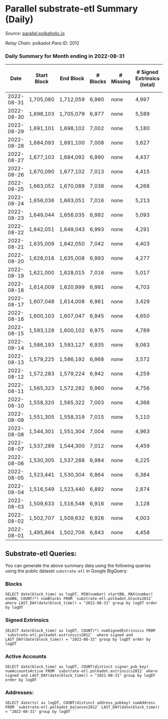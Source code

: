 # Parallel substrate-etl Summary (Daily)

_Source_: [parallel.polkaholic.io](https://parallel.polkaholic.io)

*Relay Chain*: polkadot
*Para ID*: 2012



### Daily Summary for Month ending in 2022-08-31


| Date | Start Block | End Block | # Blocks | # Missing | # Signed Extrinsics (total) | # Active Accounts | # Addresses with Balances | # Events | # Transfers | # XCM Transfers In | # XCM Transfers Out |
| ---- | ----------- | --------- | -------- | --------- | --------------------------- | ----------------- | ------------------------- | -------- | ----------- | ------------------ | ------------------- |
| 2022-08-31 | 1,705,080 | 1,712,059 | 6,980 | none  | 4,997 | 509 | 42,069 | 58,348 | 8,835 ($407,217) | 127 ($210,615) | 38 ($103,403) |
| 2022-08-30 | 1,698,103 | 1,705,079 | 6,977 | none  | 5,589 | 536 | 42,018 | 60,732 | 8,724 ($1,161,120) | 134 ($305,013) | 58 ($139,513) |
| 2022-08-29 | 1,691,101 | 1,698,102 | 7,002 | none  | 5,180 | 519 | 41,969 | 58,139 | 8,948 ($1,178,732) | 146 ($87,982.37) | 74 ($255,614) |
| 2022-08-28 | 1,684,093 | 1,691,100 | 7,008 | none  | 3,627 | 375 | 41,922 | 45,922 | 7,764 ($123,399) | 93 ($42,677.04) | 44 ($44,982.81) |
| 2022-08-27 | 1,677,103 | 1,684,092 | 6,990 | none  | 4,437 | 416 | 41,887 | 51,034 | 7,969 ($131,402) | 130 ($87,610.12) | 43 ($44,520.82) |
| 2022-08-26 | 1,670,090 | 1,677,102 | 7,013 | none  | 4,415 | 408 | 41,833 | 51,932 | 8,642 ($593,713) | 110 ($62,003.49) | 58 ($110,061) |
| 2022-08-25 | 1,663,052 | 1,670,089 | 7,038 | none  | 4,266 | 404 | 41,805 | 50,890 | 8,256 ($643,652) | 90 ($55,579.06) | 35 ($45,439.66) |
| 2022-08-24 | 1,656,036 | 1,663,051 | 7,016 | none  | 5,213 | 399 | 41,772 | 54,988 | 8,267 ($764,388) | 81 ($48,767.93) | 52 ($160,652) |
| 2022-08-23 | 1,649,044 | 1,656,035 | 6,992 | none  | 5,093 | 471 | 41,737 | 57,892 | 9,316 ($480,607) | 112 ($175,590) | 56 ($104,325) |
| 2022-08-22 | 1,642,051 | 1,649,043 | 6,993 | none  | 4,291 | 480 | 41,705 | 52,029 | 8,332 ($1,045,606) | 105 ($187,944) | 45 ($144,557) |
| 2022-08-21 | 1,635,009 | 1,642,050 | 7,042 | none  | 4,403 | 441 | 41,669 | 51,760 | 8,189 ($463,018) | 113 ($36,078.68) | 48 ($97,756.93) |
| 2022-08-20 | 1,628,016 | 1,635,008 | 6,993 | none  | 4,277 | 409 | 41,645 | 50,229 | 8,110 ($1,965,029) | 104 ($405,695) | 46 ($102,864) |
| 2022-08-19 | 1,621,000 | 1,628,015 | 7,016 | none  | 5,017 | 444 | 41,604 | 53,678 | 7,989 ($351,438) | 116 ($126,763) | 63 ($445,089) |
| 2022-08-18 | 1,614,009 | 1,620,999 | 6,991 | none  | 4,703 | 410 | 41,582 | 52,662 | 8,224 ($130,500,389) | 85 ($58,087.48) | 66 ($159,755) |
| 2022-08-17 | 1,607,048 | 1,614,008 | 6,961 | none  | 3,429 | 405 | 41,554 | 45,546 | 7,854 ($190,747) | 85 ($218,150) | 47 ($38,061.58) |
| 2022-08-16 | 1,600,103 | 1,607,047 | 6,945 | none  | 4,650 | 451 | 41,524 | 53,683 | 8,567 ($414,504) | 94 ($211,799) | 72 ($33,395.49) |
| 2022-08-15 | 1,593,128 | 1,600,102 | 6,975 | none  | 4,789 | 463 | 41,497 | 55,428 | 8,958 ($311,071) | 114 ($93,555.51) | 64 ($174,964) |
| 2022-08-14 | 1,586,193 | 1,593,127 | 6,935 | none  | 8,063 | 517 | 41,467 | 72,938 | 9,543 ($675,958) | 107 ($89,215.81) | 123 ($294,136) |
| 2022-08-13 | 1,579,225 | 1,586,192 | 6,968 | none  | 3,572 | 440 | 41,396 | 46,984 | 8,230 ($247,813) | 107 ($124,174) | 59 ($84,393.69) |
| 2022-08-12 | 1,572,283 | 1,579,224 | 6,942 | none  | 4,259 | 496 | 41,355 | 52,353 | 8,848 ($489,124) | 143 ($194,981) | 58 ($220,571) |
| 2022-08-11 | 1,565,323 | 1,572,282 | 6,960 | none  | 4,756 | 598 | 41,315 | 57,231 | 9,636 ($1,049,948) | 133 ($70,884.09) | 76 ($4,650,385) |
| 2022-08-10 | 1,558,320 | 1,565,322 | 7,003 | none  | 4,366 | 518 | 41,218 | 53,341 | 8,780 ($354,181) | 157 ($71,270.74) | 78 ($172,616) |
| 2022-08-09 | 1,551,305 | 1,558,319 | 7,015 | none  | 5,110 | 538 | 41,101 | 57,013 | 9,032 ($1,273,303) | 164 ($456,225) | 51 ($118,141) |
| 2022-08-08 | 1,544,301 | 1,551,304 | 7,004 | none  | 4,963 | 649 | 41,041 | 59,331 | 9,960 ($612,622) | 196 ($433,075) | 86 ($132,007) |
| 2022-08-07 | 1,537,289 | 1,544,300 | 7,012 | none  | 4,459 | 530 | 40,968 | 54,535 | 9,418 ($882,858) | 154 ($344,989) | 60 ($172,515) |
| 2022-08-06 | 1,530,305 | 1,537,288 | 6,984 | none  | 6,225 | 558 | 40,905 | 63,231 | 9,120 ($489,681) | 211 ($343,277) | 64 ($153,248) |
| 2022-08-05 | 1,523,441 | 1,530,304 | 6,864 | none  | 6,384 | 497 | 40,843 | 62,356 | 9,600 ($2,396,478) | 122 ($448,117) | 52 ($1,015,618) |
| 2022-08-04 | 1,516,549 | 1,523,440 | 6,892 | none  | 2,874 | 473 | 40,812 | 40,130 | 8,224 ($256,992) | 73 ($108,831) | 52 ($83,441.79) |
| 2022-08-03 | 1,509,633 | 1,516,548 | 6,916 | none  | 3,128 | 391 | 40,774 | 40,442 | 7,875 ($311,706) | 79 ($98,496.40) | 45 ($82,188.67) |
| 2022-08-02 | 1,502,707 | 1,509,632 | 6,926 | none  | 4,003 | 399 | 40,758 | 44,934 | 8,337 ($942,973) | 93 ($389,811) | 61 ($265,400) |
| 2022-08-01 | 1,495,864 | 1,502,706 | 6,843 | none  | 4,458 | 490 | 40,737 | 48,799 | 8,869 ($498,919) | 113 ($287,275) | 50 ($25,159.08) |

## Substrate-etl Queries:
You can generate the above summary data using the following queries using the public dataset `substrate-etl` in Google BigQuery:


### Blocks
```
SELECT date(block_time) as logDT, MIN(number) startBN, MAX(number) endBN, COUNT(*) numBlocks FROM `substrate-etl.polkadot.blocks2012`  where LAST_DAY(date(block_time)) = "2022-08-31" group by logDT order by logDT
```


### Signed Extrinsics
```
SELECT date(block_time) as logDT, COUNT(*) numSignedExtrinsics FROM `substrate-etl.polkadot.extrinsics2012`  where signed and LAST_DAY(date(block_time)) = "2022-08-31" group by logDT order by logDT
```


### Active Accounts
```
SELECT date(block_time) as logDT, COUNT(distinct signer_pub_key) numAccountsActive FROM `substrate-etl.polkadot.extrinsics2012` where signed and LAST_DAY(date(block_time)) = "2022-08-31" group by logDT order by logDT
```


### Addresses:
```
SELECT date(ts) as logDT, COUNT(distinct address_pubkey) numAddress FROM `substrate-etl.polkadot.balances2012` LAST_DAY(date(block_time)) = "2022-08-31" group by logDT```

